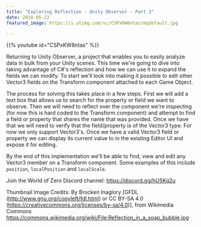 ```yaml
---
title: "Exploring Reflection - Unity Observer - Part 3"
date: 2018-05-22
featured_image: https://i.ytimg.com/vi/CSPxKW8ntas/mqdefault.jpg

---
```


{{% youtube id="CSPxKW8ntas" %}}

Returning to Unity Observer, a project that enables you to easily analyze data in bulk from your Unity scenes. This time we're going to dive into taking advantage of C#'s reflection and how we can use it to expand the fields we can modify. To start we'll look into making it possible to edit other Vector3 fields on the Transform component attached to each Game Object.

The process for solving this takes place in a few steps. First we will add a text box that allows us to search for the property or field we want to observe. Then we will need to reflect over the component we're inspecting (for now this is hard coded to the Transform component) and attempt to find a field or property that shares the name that was provided. Once we have that we will need to verify that the field/property is of the Vector3 type. For now we only support Vector3's. Once we have a valid Vector3 field or property we can display its current value to in the existing Editor UI and expose it for editing.

By the end of this implementation we'll be able to find, view and edit any Vector3 member on a Transform component. Some examples of this include `position`, `localPosition` and `localScale`.

Join the World of Zero Discord channel: https://discord.gg/hU5Kq2u

Thumbnail Image Credits:
By Brocken Inaglory [GFDL (http://www.gnu.org/copyleft/fdl.html) or CC BY-SA 4.0 (https://creativecommons.org/licenses/by-sa/4.0)], from Wikimedia Commons
https://commons.wikimedia.org/wiki/File:Reflection_in_a_soap_bubble.jpg